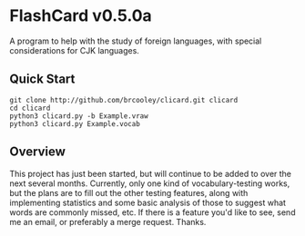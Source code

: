 # FlashCard v0.5.0a #

A program to help with the study of foreign languages, with special considerations for CJK languages.

## Quick Start ##

    git clone http://github.com/brcooley/clicard.git clicard
    cd clicard
    python3 clicard.py -b Example.vraw
    python3 clicard.py Example.vocab

## Overview ##

This project has just been started, but will continue to be added to over the next several months.  Currently, only one kind of vocabulary-testing works, but the plans are to fill out the other testing features, along with implementing statistics and some basic analysis of those to suggest what words are commonly missed, etc.  If there is a feature you'd like to see, send me an email, or preferably a merge request.  Thanks.
